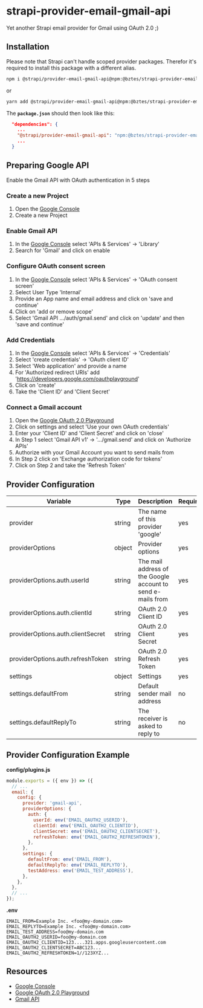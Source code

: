 # strapi-provider-email-gmail-api

Yet another Strapi email provider for Gmail using OAuth 2.0 ;)

## Installation

Please note that Strapi can't handle scoped provider packages. Therefor it's required to install this package with a different alias.

```sh
npm i @strapi/provider-email-gmail-api@npm:@bztes/strapi-provider-email-gmail-api
```

or

```sh
yarn add @strapi/provider-email-gmail-api@npm:@bztes/strapi-provider-email-gmail-api
```

The **`package.json`** should then look like this:

```json
  "dependencies": {
    ...
    "@strapi/provider-email-gmail-api": "npm:@bztes/strapi-provider-email-gmail-api@^1.0.1",
    ...
  }
```

## Preparing Google API

Enable the Gmail API with OAuth authentication in 5 steps

### Create a new Project

1. Open the [Google Console](https://console.cloud.google.com/)
2. Create a new Project

### Enable Gmail API

1. In the [Google Console](https://console.cloud.google.com/) select 'APIs & Services' -> 'Library'
2. Search for 'Gmail' and click on enable

### Configure OAuth consent screen

1. In the [Google Console](https://console.cloud.google.com/) select 'APIs & Services' -> 'OAuth consent screen'
2. Select User Type 'Internal'
3. Provide an App name and email address and click on 'save and continue'
4. Click on 'add or remove scope'
5. Select 'Gmail API .../auth/gmail.send' and click on 'update' and then 'save and continue'

### Add Credentials

1. In the [Google Console](https://console.cloud.google.com/) select 'APIs & Services' -> 'Credentials'
2. Select 'create credentials' -> 'OAuth client ID'
3. Select 'Web application' and provide a name
4. For 'Authorized redirect URIs' add 'https://developers.google.com/oauthplayground'
5. Click on 'create'
6. Take the 'Client ID' and 'Client Secret'

### Connect a Gmail account

1. Open the [Google OAuth 2.0 Playground](https://developers.google.com/oauthplayground/)
2. Click on settings and select 'Use your own OAuth credentials'
3. Enter your 'Client ID' and 'Client Secret' and click on 'close'
4. In Step 1 select 'Gmail API v1' -> '.../gmail.send' and click on 'Authorize APIs'
5. Authorize with your Gmail Account you want to send mails from
6. In Step 2 click on 'Exchange authorization code for tokens'
7. Click on Step 2 and take the 'Refresh Token'

## Provider Configuration

| Variable                          | Type   | Description                                                 | Required | Default |
| --------------------------------- | ------ | ----------------------------------------------------------- | -------- | ------- |
| provider                          | string | The name of this provider 'google'                          | yes      |         |
| providerOptions                   | object | Provider options                                            | yes      |         |
| providerOptions.auth.userId       | string | The mail address of the Google account to send e-mails from | yes      |         |
| providerOptions.auth.clientId     | string | OAuth 2.0 Client ID                                         | yes      |         |
| providerOptions.auth.clientSecret | string | OAuth 2.0 Client Secret                                     | yes      |         |
| providerOptions.auth.refreshToken | string | OAuth 2.0 Refresh Token                                     | yes      |         |
| settings                          | object | Settings                                                    | yes      |         |
| settings.defaultFrom              | string | Default sender mail address                                 | no       |         |
| settings.defaultReplyTo           | string | The receiver is asked to reply to                           | no       |         |

## Provider Configuration Example

**config/plugins.js**

```js
module.exports = ({ env }) => ({
  // ...
  email: {
    config: {
      provider: 'gmail-api',
      providerOptions: {
        auth: {
          userId: env('EMAIL_OAUTH2_USERID'),
          clientId: env('EMAIL_OAUTH2_CLIENTID'),
          clientSecret: env('EMAIL_OAUTH2_CLIENTSECRET'),
          refreshToken: env('EMAIL_OAUTH2_REFRESHTOKEN'),
        },
      },
      settings: {
        defaultFrom: env('EMAIL_FROM'),
        defaultReplyTo: env('EMAIL_REPLYTO'),
        testAddress: env('EMAIL_TEST_ADDRESS'),
      },
    },
  },
  // ...
});
```

**.env**

```
EMAIL_FROM=Example Inc. <foo@my-domain.com>
EMAIL_REPLYTO=Example Inc. <foo@my-domain.com>
EMAIL_TEST_ADDRESS=foo@my-domain.com
EMAIL_OAUTH2_USERID=foo@my-domain.com
EMAIL_OAUTH2_CLIENTID=123....321.apps.googleusercontent.com
EMAIL_OAUTH2_CLIENTSECRET=ABC123...
EMAIL_OAUTH2_REFRESHTOKEN=1//123XYZ...
```

## Resources

- [Google Console](https://console.cloud.google.com/)
- [Google OAuth 2.0 Playground](https://developers.google.com/oauthplayground/)
- [Gmail API](https://developers.google.com/gmail/api/reference/rest/v1/users.messages/send)
